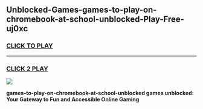 
## Unblocked-Games-games-to-play-on-chromebook-at-school-unblocked-Play-Free-uj0xc
<h3>
<a href="https://premium76.site?title=games-to-play-on-chromebook-at-school-unblocked&ref=22A">CLICK TO PLAY</a></h3>
<hr>

<h3>
<a href="https://premium76.site?title=games-to-play-on-chromebook-at-school-unblocked&ref=22A">CLICK 2 PLAY</a>
  
</h3>

<a href="https://premium76.site?title=games-to-play-on-chromebook-at-school-unblocked&ref=22A"><img src="https://clearcache.store/games.png"></a>


**games-to-play-on-chromebook-at-school-unblocked games unblocked: Your Gateway to Fun and Accessible Online Gaming**
